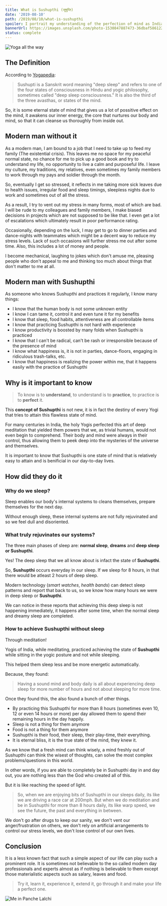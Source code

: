 ```yaml
---
title: What is Sushupthi (सुषुप्ति)
date: '2019-08-10'
path: /2019/08/10/what-is-sushupthi
spoiler: I portrait my understanding of the perfection of mind as Indian Yogis did!
bannerUrl: https://images.unsplash.com/photo-1530847887473-36dbaf586122?ixlib=rb-1.2.1&ixid=eyJhcHBfaWQiOjEyMDd9&auto=format&fit=crop&w=1500&q=80
status: complete
---
```


![Yoga all the way](./what-is-sushupthi--banner.jpeg)

## The Definition

According to [Yogapedia](https://www.yogapedia.com/definition/5604/sushupti):

> Sushupti is a Sanskrit word meaning "deep sleep" and refers to one of the four states of consciousness in Hindu and yogic philosophy, sometimes called "deep sleep consciousness." It is also the third of the three avasthas, or states of the mind.

So, it is some eternal state of mind that gives us a lot of possitive effect on the mind, it awakens our inner energy, the core that nurtures our body and mind, so that it can cleanse us thoroughly from inside out.


## Modern man without it

As a modern man, I am bound to a job that I need to take up to feed my family (The existential crisis). This leaves me no space for my peaceful normal state, no chance for me to pick up a good book and try to understand my life, no opportunity to live a calm and purposeful life. I leave my culture, my traditions, my relatives, even sometimes my family members to work through my pays and soldier through the month.

So, eventually I get so stressed, it reflects in me taking more sick leaves due to health issues, irregular food and sleep timings, sleepless nights due to work and sometimes out of all the stress.

As a result, I try to vent out my stress in many forms, most of which are bad. I will be rude to my colleagues and family members, I make biased decisions in projects which are not supposed to be like that. I even get a lot of escalations which ultimately result in poor performance rating.

Occasionally, depending on the luck, I may get to go to dinner parties and dance-nights with teammates which might be a decent way to reduce my stress levels. Lack of such occasions will further stress me out after some time. Also, this includes a lot of money and people.

I become mechanical, laughing to jokes which don't amuse me, pleasing people who don't appeal to me and thinking too much about things that don't matter to me at all.

## Modern man with **Sushupthi**

As someone who knows Sushupthi and practices it regularly, I know many things:

- I know that the human body is not some unknown entity
- I know I can tame it, control it and even tune it for my benefits
- I know that sleep, food habits, attentiveness are all controllable items
- I know that practicing Sushupthi is not hard with experience
- I know productivity is boosted by many folds when Sushupthi is practiced
- I know that I can't be radical, can't be rash or irresponsible because of the presence of mind
- I know what happiness is, it is not in parties, dance-floors, engaging in ridiculous trash-talks, etc.
- I know that happiness is realizing the power within me, that it happens easily with the practice of Sushupthi

## Why is it important to know

> To know is to **understand**, to understand is to **practice**, to practice is to **perfect** it.

This **concept of Sushupthi** is not new, it is in fact the destiny of every Yogi that tries to attain this flawless state of mind.

For many centuries in India, the holy Yogis perfected this art of deep meditation that yielded them powers that we, as trivial humans, would not even begin to comprehend. Their body and mind were always in their control, thus allowing them to peek deep into the mysteries of the universe and themselves.

It is important to know that Sushupthi is one state of mind that is relatively easy to attain and is benificial in our day-to-day lives.

## How did they do it

### Why do we sleep?

Sleep enables our body's internal systems to cleans themselves, prepare themselves for the next day.

Without enough sleep, these internal systems are not fully rejuvinated and so we feel dull and disoriented.

### What truly rejuvinates our systems?

The three main phases of sleep are: **normal sleep**, **dreams** and **deep sleep or Sushupthi**.

Yes! The deep sleep that we all know about is infact the state of **Sushupthi**.

So, **Sushupthi** occurs everyday in our sleep. If we sleep for 8 hours, in that there would be atleast 2 hours of deep sleep. 

Modern technology (_smart watches_, _health bands_) can detect sleep patterns and report that back to us, so we know how many hours we were in deep sleep or **Sushupthi**.

We can notice in these reports that achieving this deep sleep is not happening immediately, it happens after some time, when the normal sleep and dreamy sleep are completed.

### How to achieve Sushupthi without sleep

Through meditation!

Yogis of India, while meditating, practiced achieving the state of **Sushupthi** while sitting in the yogic posture and not while sleeping.

This helped them sleep less and be more energetic automatically.

Because, they found:

> Having a sound mind and body daily is all about experiencing deep sleep for more number of hours and not about sleeping for more time.

Once they found this, the also found a bunch of other things.

- By practicing this Sushupthi for more than 8 hours (sometimes even 10, 12 or even 14 hours or more) per day allowed them to spend their remaining hours in the day happily.
- Sleep is not a thing for them anymore
- Food is not a thing for them anymore
- Sushupthi is their food, their sleep, their play-time, their everything.
- It is eternal bliss, it is the true state of the mind, they knew it.

As we know that a fresh mind can think wisely, a mind freshly out of Sushupthi can think the wisest of thoughts, can solve the most complex problems/questions in this world.

In other words, if you are able to completely be in Sushupthi day in and day out, you are nothing less than the God who created all of this.

But it is like reaching the speed of light.

> So, when we are enjoying bits of Sushupthi in our sleeps daily, its like we are driving a race car at 200mph. But when we do meditation and be in Sushupthi for more than 8 hours daily, its like warp speed, we see the future, the past and everything in between.

We don't go after drugs to keep our sanity, we don't vent our anger/frustration on others, we don't rely on artificial arrangements to control our stress levels, we don't lose control of our own lives.

## Conclusion

It is a less known fact that such a simple aspect of our life can play such a prominent role. It is sometimes not believable to the so called modern day professionals and experts almost as if nothing is believable to them except those materialistic aspects such as salary, leaves and food.

> Try it, learn it, experience it, extend it, go through it and make your life a perfect one.

![Me in Panche Lalchi](what-is-sushupthi--2019-08-10-23-09-28.png)